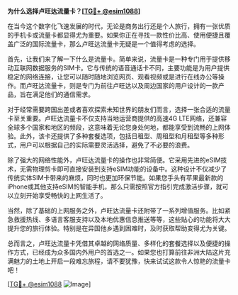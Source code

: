 **为什么选择卢旺达流量卡？[[TG💪+ @esim1088](https://t.me/s/esim1088)]**

在当今这个数字化飞速发展的时代，无论是商务出行还是个人旅行，拥有一张优质的手机卡或流量卡都显得尤为重要。如果你正在寻找一款性价比高、使用便捷且覆盖广泛的国际流量卡，那么卢旺达流量卡无疑是一个值得考虑的选择。

首先，让我们来了解一下什么是流量卡。简单来说，流量卡是一种专门用于提供移动互联网数据服务的SIM卡。它与传统的语音通话卡不同，主要功能是为用户提供稳定的网络连接，让您可以随时随地浏览网页、观看视频或是进行在线办公等操作。而卢旺达流量卡，则是专门为前往卢旺达以及周边国家的用户设计的一款产品，旨在满足他们的通信需求。

对于经常需要跨国出差或者喜欢探索未知世界的朋友们而言，选择一张合适的流量卡至关重要。卢旺达流量卡不仅支持当地运营商提供的高速4G LTE网络，还兼容全球多个国家和地区的频段，这意味着无论您身处何地，都能享受到流畅的上网体验。此外，该卡还提供了多种套餐选项，包括日租型、周租型和月租型等多种形式，用户可以根据自己的实际需要灵活选择，避免了不必要的浪费。

除了强大的网络性能外，卢旺达流量卡的操作也非常简便。它采用先进的eSIM技术，无需物理剪卡即可直接安装到支持eSIM功能的设备中。这种设计不仅减少了传统实体SIM卡带来的麻烦，同时也更加环保节能。如果您手头有苹果最新款的iPhone或其他支持eSIM的智能手机，那么只需按照官方指引完成激活步骤，就可以立刻开始享受畅快的上网生活了。

当然，除了基础的上网服务之外，卢旺达流量卡还附带了一系列增值服务。比如紧急救援热线、多语言客服支持以及本地优惠信息推送等等，这些贴心的功能将大大提升您的旅行体验。特别是在异国他乡遇到困难时，及时获取帮助变得尤为关键。

总而言之，卢旺达流量卡凭借其卓越的网络质量、多样化的套餐选择以及便捷的操作方式，已经成为众多国内外用户的首选之一。如果您也打算前往非洲大陆这片充满魅力的土地上开启一段难忘旅程，请不要犹豫，快来试试这款令人惊艳的流量卡吧！

[[TG💪+ @esim1088](https://t.me/s/esim1088) ![Image](https://i.postimg.cc/4NQfJmqS/Snipaste-2025-05-13-00-14-12.png)]